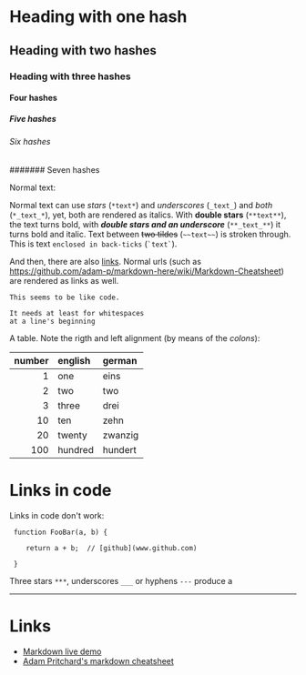 # Heading with one hash

## Heading with two hashes

### Heading with three hashes

#### Four hashes

##### Five hashes

###### Six hashes

####### Seven hashes

Normal text:

Normal text can use *stars* (`*text*`) and _underscores_ (`_text_`) and *_both_* (`*_text_*`), yet, both are rendered as italics.
With **double stars** (`**text**`), the text turns bold, with **_double stars and an underscore_** (`**_text_**`) it turns bold and italic.
Text between ~~two tildes~~ (`~~text~~`) is stroken through. This is text `enclosed in back-ticks` (`` `text` ``).

And then, there are also [links](https://raw.githubusercontent.com/ReneNyffenegger/about-README.md/master/README.md).
Normal urls (such as https://github.com/adam-p/markdown-here/wiki/Markdown-Cheatsheet) are rendered as links as well.

    This seems to be like code.

    It needs at least for whitespaces
    at a line's beginning

A table. Note the rigth and left alignment (by means of the *colons*):

|number|english|german |
|-----:|:------|:------|
|     1|one    |eins   |
|     2|two    |two    |
|     3|three  |drei   |
|    10|ten    |zehn   |
|    20|twenty |zwanzig|
|   100|hundred|hundert|

# Links in code

Links in code don't work:

     function FooBar(a, b) {

        return a + b;  // [github](www.github.com)

     }

Three stars `***`, underscores `___` or hyphens `---` produce a

---

Links
=====

- [Markdown live demo](http://markdown-here.com/livedemo.html)
- [Adam Pritchard's markdown cheatsheet](https://github.com/adam-p/markdown-here/wiki/Markdown-Cheatsheet)
